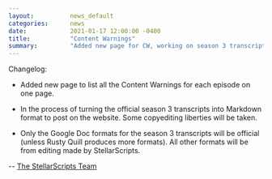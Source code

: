 ```yaml
---
layout:          news_default
categories:      news
date:            2021-01-17 12:00:00 -0400
title:           "Content Warnings"
summary:         "Added new page for CW, working on season 3 transcripts"
---
```


Changelog:

* Added new page to list all the Content Warnings for each episode on one page.

* In the process of turning the official season 3 transcripts into Markdown format to post on the website. Some copyediting liberties will be taken.

* Only the Google Doc formats for the season 3 transcripts will be official (unless Rusty Quill produces more formats). All other formats will be from editing made by StellarScripts.

-- [The StellarScripts Team](https://stellarscripts.tumblr.com/)
